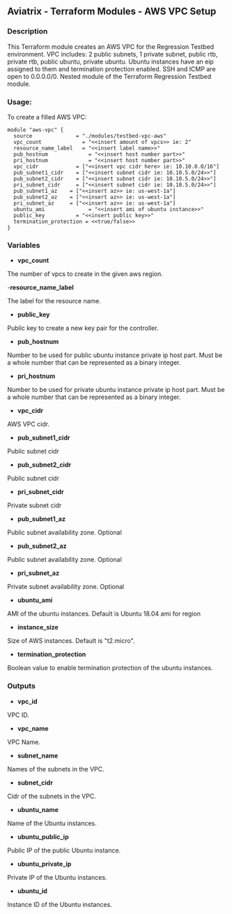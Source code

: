 ## Aviatrix - Terraform Modules - AWS VPC Setup

### Description
This Terraform module creates an AWS VPC for the Regression Testbed environment. VPC includes: 2 public subnets, 1 private subnet, public rtb, private rtb, public ubuntu, private ubuntu. Ubuntu instances have an eip assigned to them and termination protection enabled. SSH and ICMP are open to 0.0.0.0/0. Nested module of the Terraform Regression Testbed module.

### Usage:
To create a filled AWS VPC:
```
module "aws-vpc" {
  source          	  = "./modules/testbed-vpc-aws"
  vpc_count	        	= "<<insert amount of vpcs>> ie: 2"
  resource_name_label	= "<<insert label name>>"
  pub_hostnum		      = "<<insert host number part>>"
  pri_hostnum		      = "<<insert host number part>>"
  vpc_cidr        	  = ["<<insert vpc cidr here> ie: 10.10.0.0/16"]
  pub_subnet1_cidr    = ["<<insert subnet cidr ie: 10.10.5.0/24>>"]
  pub_subnet2_cidr    = ["<<insert subnet cidr ie: 10.10.5.0/24>>"]
  pri_subnet_cidr     = ["<<insert subnet cidr ie: 10.10.5.0/24>>"]
  pub_subnet1_az    = ["<<insert az>> ie: us-west-1a"]
  pub_subnet2_az    = ["<<insert az>> ie: us-west-1a"]
  pri_subnet_az     = ["<<insert az>> ie: us-west-1a"]
  ubuntu_ami		      = "<<insert ami of ubuntu instance>>"
  public_key      	  = "<<insert public key>>"
  termination_protection = <<true/false>>
}
```

### Variables

- **vpc_count**

The number of vpcs to create in the given aws region.

-**resource_name_label**

The label for the resource name.

- **public_key**

Public key to create a new key pair for the controller.

- **pub_hostnum**

Number to be used for public ubuntu instance private ip host part. Must be a whole number that can be represented as a binary integer.

- **pri_hostnum**

Number to be used for private ubuntu instance private ip host part. Must be a whole number that can be represented as a binary integer.

- **vpc_cidr**

AWS VPC cidr.

- **pub_subnet1_cidr**

Public subnet cidr

- **pub_subnet2_cidr**

Public subnet cidr

- **pri_subnet_cidr**

Private subnet cidr

- **pub_subnet1_az**

Public subnet availability zone. Optional

- **pub_subnet2_az**

Public subnet availability zone. Optional

- **pri_subnet_az**

Private subnet availability zone. Optional

- **ubuntu_ami**

AMI of the ubuntu instances. Default is Ubuntu 18.04 ami for region

- **instance_size**

Size of AWS instances. Default is "t2.micro".

- **termination_protection**

Boolean value to enable termination protection of the ubuntu instances.

### Outputs

- **vpc_id**

VPC ID.

- **vpc_name**

VPC Name.

- **subnet_name**

Names of the subnets in the VPC.

- **subnet_cidr**

Cidr of the subnets in the VPC.

- **ubuntu_name**

Name of the Ubuntu instances.

- **ubuntu_public_ip**

Public IP of the public Ubuntu instance.

- **ubuntu_private_ip**

Private IP of the Ubuntu instances.

- **ubuntu_id**

Instance ID of the Ubuntu instances.
